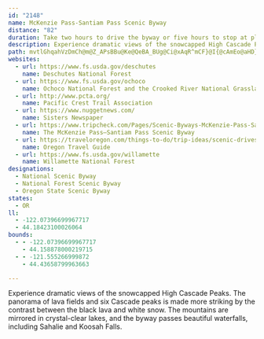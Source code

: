 ```yaml
---
id: "2148"
name: McKenzie Pass-Santiam Pass Scenic Byway
distance: "82"
duration: Take two hours to drive the byway or five hours to stop at places along the way.
description: Experience dramatic views of the snowcapped High Cascade Peaks. The panorama of lava fields and six Cascade peaks is made more striking by the contrast between the black lava and white snow. The mountains are mirrored in crystal-clear lakes, and the byway passes beautiful waterfalls, including Sahalie and Koosah Falls.
path: mvtlGhqahVzDmCh@m@Z_APsBBu@Ke@QeBA_BUg@Ci@xAqR^mCF}@I{@cAmEo@aHD}AXoAd@s@pB_AhDaDdBk@lCc@|B}@pKcGfG{BxAmA^w@bBoKbAaC^m@`JgHhAkAd@kA~JkZ?q@McAiAwD?{Bl@uOCgAF}@nBmHpFcO~DeIt]cj@~DgKzIqWbD_Ib@iEt@uPOyAYk@uB{BgFgIs@wCs@{FQmDH{AjAgM?eBUsA_@_AgCoCSc@Gg@NqEGuCq@mDi@_BI_AReCj@iMEgBiDoVgByIuC_MkEiTuAuMCoV[eBoAaDMg@SeCKeEiAkP}A{LyCaIe@kBHwBd@mBhAgDp@aDLgBAmD}@gRaBcQeA_GcCcH}@_DAmDN{IEeAyB{JWuDBq@z@eGLyA?}P~@aGbAcN^iAb@_@|@_@Tm@TmANmCnAgEK_E?sAbA{Dj@Yv@q@pAmCVYh@W~@G^_@Jm@Oy@_@QaG_BiAGW`@yAlAc@Gc@e@Is@Hs@hB_CxA{B|AeD^y@ZeBLmB?eCOyBS}AyBeIi@eDe@aE@_D\{EXmAdA_Bn@g@fBy@^]De@Ea@U]]Oe@Dm@f@iAL_BOc@FURoEfGc@Fm@Oe@k@[s@g@eDm@m@eB}@o@u@iA_CYkAIs@?sEEo@DqBBa@d@_AXmAE_@c@_Ae@Wm@KwJdB_@?YSOY?Yr@kEIgB_@wAEo@ZgBbB}CNk@E{@OYc@E[P}@tA_@\]@e@KYa@[SY?YRE`@s@jAy@J_@G_@Yi@oASu@BwBDUm@kBSyCVsEN[Js@G_AOYIw@Eu@Bu@fCoGnGcT?{A}@kAe@P}B|FkAlBm@|A_An@kCT{@`@sA~Ay@Vk@UmAn@cAbBe@Pc@Q?m@~@aBf@aD?q@KWWGy@D{@m@]_@_AeCe@m@iAe@a@EQXC^lAxAJXE\y@`Ai@^UDc@C{@ScDyAqAmAu@qAYaA_@mCk@wR@e@Te@bBk@^a@Xs@RcADaAYgCu@w@c@S}@WYB[XBXn@x@Cr@SLc@AgCwBi@o@i@]cEMaDeAsCe@_Aa@iBgBmAcCu@yBs@oEEmALe@h@y@nBgClCqBx@_@V_ABaAOa@YOYROpAe@r@iExBqE^_@QGm@LUrEIh@e@n@y@^eAF{AMmAcAmDKyADqBYiBEwANk@NIHu@YwGRY^?h@LTMh@wAtAmAh@q@Hg@YmDHsDOyA_A_Bi@_@_@KUJqAvAu@rAH~BIr@c@`@[J]G[}@m@_@_B[wGnBmCf@oAAeAk@{J}QwFaLeByD}@yAq@e@[Gm@PqAfAs@J_AKqJyCaF_CwOqGmB]eHSyBPcDh@gI~BkM|Cok@|GuEd@s@Ks@g@i@qBy@iGy@_FaA_FcAoDoAyAmPmHyA_AiOkRyBiBeA[qAKkA^o@d@}BdCy@To@Yo@s@O{@?yHs@qAo@Ie@@}BVcA]_AeAcA{AoBqAiSsCmAaAiEgIw@eCI_ABmB_@{KR}I?sA_@_DgAaEw\{_A_As@c@DmErAY?{@k@}AaFy@yBc@yBEsABeBOmCc@y@sBYc@a@UmAs@uJ?q@Bs@Rq@dC{ENe@DyBGqA[iB_DmNaAsDiE{LqQmc@oZiv@eG{Ni@eBW{ABg@No@r@_ALa@@e@a@m@y@QWSIYAe@dBoM?q@[}BYq@m@m@e@o@M{@GgB@s@h@sBNkAr@iQXe@xAwAT{AGg@SWm@AeARSIU]Ck@B_DIk@sAuCK}@]aFO_@cAuAqLqIuCoFmC{FGeEGk@aIiJcByD_@a@i@Ee@DmAf@oAGWWU{@?]n@eCI_AO[oCkCO[s@gC_A}@iBeAwGgDwEUiB_@i@]u@yAo@yC]{@eAyAiAgAi@c@m@SuAM_@QsCyBs@YeCe@w@a@Ui@Ic@@uA`C{D`@{ACqAg@{CBsBS}AUU}Aq@cEu@iDW_KY_AWcBmA}CgEq@mA}@wByAu@[_@eAkFa@a@mBg@cCiBcAg@uAa@iDyCsB_DUKaBSi@_@_@kAAoCSkDU_BcB}EoBeBOsAaBmJiCgBMs@?cCeAiEcHsGeAsAm@eB_@yGj@}JSaDa@_Ds@gBsByGk@eAaDaCwK{Li@_AcDsN_@gAkCuF{AkFsA}G_B_GsBsFyB_B}@aAiBaFc@mEWsI]eDyC{GDsCx@mHt@oBfB}AJ{@?yFcDqUcA_F_@sCGqBwCcO_@gD_BiZKi@Wo@sB_C_@mAmFoMy@yDIiBIaND_BLwBt@cDxEsE\MrCTdCdAl@E^YHe@QmBsJuh@OkB?gDNsF|@uFhEc^lDwVVsD@uDy@}e@gBa^i@_GmOauCc@sHyAaK?mAXmCrFiZ|SyfAh^slBhGk\d@aDlRqaAjC{OjEeT^}Ar@uBn@cA|FaHbAgBd@_BL_BDuGCsf@B{l@CuQi@eAu@jC}AdC}FfF_BfAsvAriAao@fh@e^hYcbB|sAai@rb@yrA|fA_kAx_AqC~BeBrBiDlEgB~CuBtEkB~Eq@fCiB`Is@~EeClMeBhKsIze@cBlKkPx_AmAlFkBjGy@lBaCrEqz@pvAmHlL_BzCeNhUaFxF}U|UahDxlDiHfIy@fAq@|Ao@hDK~CDvAh@`EvEnYTnFFjSZjOD`FRrGXvDrDnRj@~BzDlMnAnHjO`jA|AvJ|Gz_@lApGtB|HlCjH~@|Cx@xDd@jER`EKfFuA~g@@fEn@pVHdFChCUdEiBpPm@pDcDtOaArGgA`E_ArCkEfHe@rAk@~BmBbNi@pEaApNQ~CCnALpCr@lD`ArCVrANlADpCe@zEwFxa@SjCAfDZ`K?~BUfDyBfLg@tGAfENfFr@`G~@lElElKZfAXpBHdBYnIDxALxAhBlINlCGnCWhBc@tAyCxFOp@}E|X[zB[zDAdDH~A|AjMfLfz@nBdP|Bz[dCj`@h@bDhAjEfFhPb@vBHz@BrBG~Ai@zFu@lDi@jAmB`C_CxBiBpAmBx@iBZcCH{I_AsF_@}AYuAq@y@q@iIqMq@s@_@WcBMiARcBrAi@z@YdAg@tLKvEBhAb@|FrEvTPtCGlTBhBFdAl@jDzCtJp@|KbArVIfEwB|Oe@tE[vFMfEE~Dz@nh@rA`n@ExHc@nE}HlLcBjBoAt@_@J{GR}Ap@uAfBUp@m@lE{J~t@aBzOGlGNlFp@tJdFjWxEtXpBzNhA`N^pJ^vi@\nQj@|Ib@~Dr@`E|w@vcDrCfJxClIxA_AtA~BhBjCxBlBl@^xAf@fD`@nBBpFKnc@{ArS]pe@aBrSWxnAdK`[|C~P|@pGw@fLcGbTyLvp@s`@pH_EhCu@`Dk@bEIpETlFt@dTjAnKE|Nl@zWGp[q@dOaBfVeBfG_AnCjAvAXdF?hJlFpBZrN|@lEjB`JtE|JtHzGxIrDbIvC~CvE`HbDpAtIhB|Ap@fCdBrBxB~AdD|C|J|EnQP`Ca@jJBnCHjA^~AtAlBvB~Bt@lAh@lBz@`Fp@|An@l@fGfDt@r@rCrEdBjD`BbBhAj@xCr@vEjDx@Zx@DrFGfWeAbDBlDn@|BjAfIdDxD|CfB|BxE|JdKtRxAxDjB~DvAbFb@dCd@tIh@rEfB~EjBxBvBfAhDvA~OtHfGfCtCrBnDxDz@r@t@f@vAb@hA?bB]jV{HfVsIjH{CzK{DfXaJ|D_Ad^wDbF_@rFAfEp@bEfAfE~BlDnDjAxAzCxEzLhSbEhHbAvB~BlGvG~UrBxFtApB|BrBbBn@hB\dIKfK[zI`Az@XfBdA~N|NxBbBzB`AzA^dA?rRsAlIeBhP_BfDyAt@m@rB_DfTah@hAyA|HmHhDkCnLiHxBaBfEyGdNwUjDqFpFuC`A]tDm@`B?dCVfl@tLhCz@`EpC~@lAlA`Bh@dAj@jAh@fBhArGnChSjE`TrD~Tr@xHNnFNlKRfCp@~EpFdZ|CrNXnB~BnLxBtO
websites:
  - url: https://www.fs.usda.gov/deschutes
    name: Deschutes National Forest
  - url: https://www.fs.usda.gov/ochoco
    name: Ochoco National Forest and the Crooked River National Grassland
  - url: http://www.pcta.org/
    name: Pacific Crest Trail Association
  - url: https://www.nuggetnews.com/
    name: Sisters Newspaper
  - url: https://www.tripcheck.com/Pages/Scenic-Byways-McKenzie-Pass-Santiam-Pass
    name: The McKenzie Pass—Santiam Pass Scenic Byway
  - url: https://traveloregon.com/things-to-do/trip-ideas/scenic-drives/mckenzie-pass-santiam-pass-scenic-byway/
    name: Oregon Travel Guide
  - url: https://www.fs.usda.gov/willamette
    name: Willamette National Forest
designations:
  - National Scenic Byway
  - National Forest Scenic Byway
  - Oregon State Scenic Byway
states:
  - OR
ll:
  - -122.07396699967717
  - 44.18423100026064
bounds:
  - - -122.07396699967717
    - 44.158878000219715
  - - -121.555266999872
    - 44.43658799963663

---
```


Experience dramatic views of the snowcapped High Cascade Peaks. The panorama of lava fields and six Cascade peaks is made more striking by the contrast between the black lava and white snow. The mountains are mirrored in crystal-clear lakes, and the byway passes beautiful waterfalls, including Sahalie and Koosah Falls.

